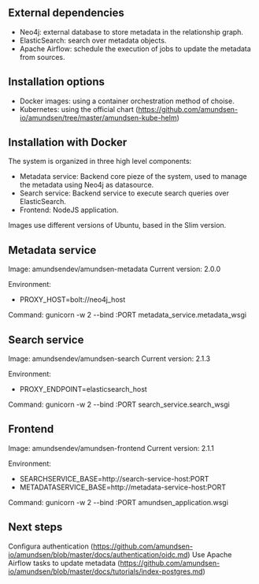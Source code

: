 ## External dependencies

 - Neo4j: external database to store metadata in the relationship graph.
 - ElasticSearch: search over metadata objects.
 - Apache Airflow: schedule the execution of jobs to update the metadata from sources.
 
## Installation options

 - Docker images: using a container orchestration method of choise.
 - Kubernetes: using the official chart (https://github.com/amundsen-io/amundsen/tree/master/amundsen-kube-helm)
 
## Installation with Docker

The system is organized in three high level components:

 - Metadata service: Backend core pieze of the system, used to manage the metadata using Neo4j as datasource.
 - Search service: Backend service to execute search queries over ElasticSearch.
 - Frontend: NodeJS application.
 
Images use different versions of Ubuntu, based in the Slim version.

## Metadata service

Image: amundsendev/amundsen-metadata
Current version: 2.0.0

Environment:

 - PROXY_HOST=bolt://neo4j_host
 
Command: gunicorn -w 2 --bind :PORT metadata_service.metadata_wsgi

## Search service

Image: amundsendev/amundsen-search
Current version: 2.1.3

Environment:

 - PROXY_ENDPOINT=elasticsearch_host
 
Command: gunicorn -w 2 --bind :PORT search_service.search_wsgi

## Frontend

Image: amundsendev/amundsen-frontend
Current version: 2.1.1

Environment:

 - SEARCHSERVICE_BASE=http://search-service-host:PORT
 - METADATASERVICE_BASE=http://metadata-service-host:PORT
 
Command: gunicorn -w 2 --bind :PORT amundsen_application.wsgi

## Next steps

Configura authentication (https://github.com/amundsen-io/amundsen/blob/master/docs/authentication/oidc.md)
Use Apache Airflow tasks to update metadata (https://github.com/amundsen-io/amundsen/blob/master/docs/tutorials/index-postgres.md)

